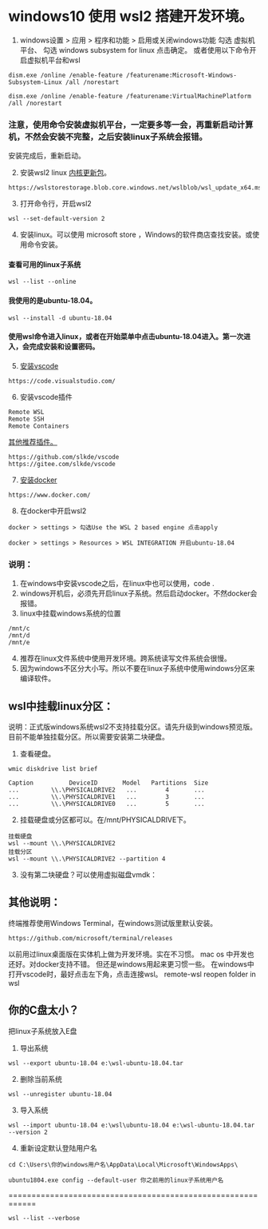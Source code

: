 # windows10 使用 wsl2 搭建开发环境。


1. windows设置 > 应用 > 程序和功能 > 启用或关闭windows功能
勾选
虚拟机平台、
勾选
windows subsystem for linux
点击确定。
或者使用以下命令开启虚拟机平台和wsl

```
dism.exe /online /enable-feature /featurename:Microsoft-Windows-Subsystem-Linux /all /norestart

dism.exe /online /enable-feature /featurename:VirtualMachinePlatform /all /norestart
```
### 注意，使用命令安装虚拟机平台，一定要多等一会，再重新启动计算机，不然会安装不完整，之后安装linux子系统会报错。
安装完成后，重新启动。

2. 安装wsl2 linux [内核更新包](https://wslstorestorage.blob.core.windows.net/wslblob/wsl_update_x64.msi)。
```
https://wslstorestorage.blob.core.windows.net/wslblob/wsl_update_x64.msi
```
3. 打开命令行，开启wsl2
```
wsl --set-default-version 2
```
4. 安装linux。可以使用 microsoft store ，Windows的软件商店查找安装。或使用命令安装。
#### 查看可用的linux子系统
```
wsl --list --online
```
#### 我使用的是ubuntu-18.04。
```
wsl --install -d ubuntu-18.04
```
#### 使用wsl命令进入linux，或者在开始菜单中点击ubuntu-18.04进入。第一次进入，会完成安装和设置密码。
5. [安装vscode](https://code.visualstudio.com/)
```
https://code.visualstudio.com/
```
6. 安装vscode插件
```
Remote WSL
Remote SSH
Remote Containers
```
[其他推荐插件。](https://github.com/slkde/vscode)
```
https://github.com/slkde/vscode
https://gitee.com/slkde/vscode
```

7. [安装docker](https://www.docker.com/)
```
https://www.docker.com/
```
8. 在docker中开启wsl2
```
docker > settings > 勾选Use the WSL 2 based engine 点击apply

docker > settings > Resources > WSL INTEGRATION 开启ubuntu-18.04
```

### 说明：
1. 在windows中安装vscode之后，在linux中也可以使用，code .
2. windows开机后，必须先开启linux子系统。然后启动docker。不然docker会报错。
3. linux中挂载windows系统的位置
```
/mnt/c
/mnt/d
/mnt/e
```
4. 推荐在linux文件系统中使用开发环境。跨系统读写文件系统会很慢。
5. 因为windows不区分大小写。所以不要在linux子系统中使用windows分区来编译软件。

## wsl中挂载linux分区：
说明：正式版windows系统wsl2不支持挂载分区。请先升级到windows预览版。目前不能单独挂载分区。所以需要安装第二块硬盘。
1. 查看硬盘。
```
wmic diskdrive list brief

Caption          DeviceID       Model   Partitions  Size
...         \\.\PHYSICALDRIVE2   ...        4       ...
...         \\.\PHYSICALDRIVE1   ...        3       ...
...         \\.\PHYSICALDRIVE0   ...        5       ...
```
2. 挂载硬盘或分区都可以。在/mnt/PHYSICALDRIVE下。
```
挂载硬盘
wsl --mount \\.\PHYSICALDRIVE2
挂载分区
wsl --mount \\.\PHYSICALDRIVE2 --partition 4
```
3. 没有第二块硬盘？可以使用虚拟磁盘vmdk：
## 其他说明：
终端推荐使用Windows Terminal，在windows测试版里默认安装。
```
https://github.com/microsoft/terminal/releases
```
以前用过linux桌面版在实体机上做为开发环境。实在不习惯。
mac os 中开发也还好。对docker支持不错。
但还是windows用起来更习惯一些。
在windows中打开vscode时，最好点击左下角，点击连接wsl。
remote-wsl reopen folder in wsl

## 你的C盘太小？
把linux子系统放入E盘
1. 导出系统
```
wsl --export ubuntu-18.04 e:\wsl-ubuntu-18.04.tar
```
2. 删除当前系统
```
wsl --unregister ubuntu-18.04
```
3. 导入系统
```
wsl --import ubuntu-18.04 e:\wsl\ubuntu-18.04 e:\wsl-ubuntu-18.04.tar --version 2
```
4. 重新设定默认登陆用户名
```
cd C:\Users\你的windows用户名\AppData\Local\Microsoft\WindowsApps\

ubuntu1804.exe config --default-user 你之前用的linux子系统用户名
```
============================================================
```
wsl --list --verbose
```